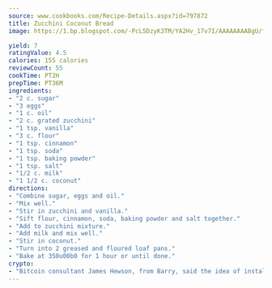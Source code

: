 ```yaml
---
source: www.cookbooks.com/Recipe-Details.aspx?id=797872
title: Zucchini Coconut Bread
image: https://1.bp.blogspot.com/-PcL5DzyK3TM/YA2Hv_17v7I/AAAAAAAABgU/fyHeesSth_IZW9mL5lk6GxJO8cW8ksrGACLcBGAsYHQ/s320/12.png

yield: 7
ratingValue: 4.5
calories: 155 calories
reviewCount: 55
cookTime: PT2H
prepTime: PT36M
ingredients:
- "2 c. sugar"
- "3 eggs"
- "1 c. oil"
- "2 c. grated zucchini"
- "1 tsp. vanilla"
- "3 c. flour"
- "1 tsp. cinnamon"
- "1 tsp. soda"
- "1 tsp. baking powder"
- "1 tsp. salt"
- "1/2 c. milk"
- "1 1/2 c. coconut"
directions:
- "Combine sugar, eggs and oil."
- "Mix well."
- "Stir in zucchini and vanilla."
- "Sift flour, cinnamon, soda, baking powder and salt together."
- "Add to zucchini mixture."
- "Add milk and mix well."
- "Stir in coconut."
- "Turn into 2 greased and floured loaf pans."
- "Bake at 350u00b0 for 1 hour or until done."
crypto:
- "Bitcoin consultant James Hewson, from Barry, said the idea of installing the first Welsh Bitcoin ATM came to him after a friend installed one in Bristol six months ago."
---
```


